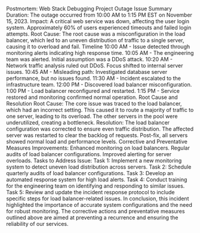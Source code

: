 Postmortem: Web Stack Debugging Project Outage
Issue Summary
Duration: The outage occurred from 10:00 AM to 1:15 PM EST on November 15, 2023.
Impact: A critical web service was down, affecting the user login system. Approximately 60% of users experienced timeouts and failed login attempts.
Root Cause: The root cause was a misconfiguration in the load balancer, which led to an uneven distribution of traffic to a single server, causing it to overload and fail.
Timeline
10:00 AM - Issue detected through monitoring alerts indicating high response time.
10:05 AM - The engineering team was alerted. Initial assumption was a DDoS attack.
10:20 AM - Network traffic analysis ruled out DDoS. Focus shifted to internal server issues.
10:45 AM - Misleading path: Investigated database server performance, but no issues found.
11:30 AM - Incident escalated to the infrastructure team.
12:00 PM - Discovered load balancer misconfiguration.
1:00 PM - Load balancer reconfigured and restarted.
1:15 PM - Service restored and monitoring confirmed normal operation.
Root Cause and Resolution
Root Cause: The core issue was traced to the load balancer, which had an incorrect setting. This caused it to route a majority of traffic to one server, leading to its overload. The other servers in the pool were underutilized, creating a bottleneck.
Resolution: The load balancer configuration was corrected to ensure even traffic distribution. The affected server was restarted to clear the backlog of requests. Post-fix, all servers showed normal load and performance levels.
Corrective and Preventative Measures
Improvements:
Enhanced monitoring on load balancers.
Regular audits of load balancer configurations.
Improved alerting for server overloads.
Tasks to Address Issue:
Task 1: Implement a new monitoring system to detect uneven load distribution across servers.
Task 2: Schedule quarterly audits of load balancer configurations.
Task 3: Develop an automated response system for high load alerts.
Task 4: Conduct training for the engineering team on identifying and responding to similar issues.
Task 5: Review and update the incident response protocol to include specific steps for load balancer-related issues.
In conclusion, this incident highlighted the importance of accurate system configurations and the need for robust monitoring. The corrective actions and preventative measures outlined above are aimed at preventing a recurrence and ensuring the reliability of our services.
